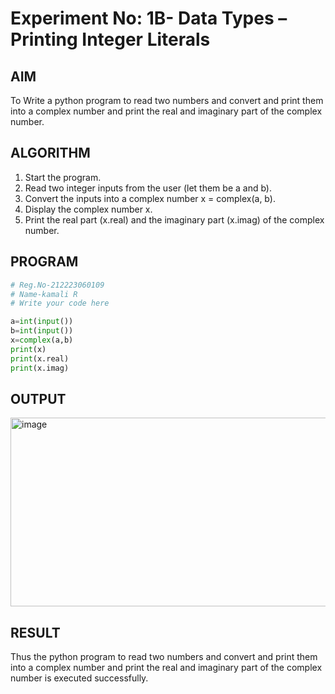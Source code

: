 # Experiment No: 1B- Data Types – Printing Integer Literals

## AIM  
To Write a python program to read two numbers and convert and print them into a complex number and print the real and imaginary part of the complex number.

## ALGORITHM 

1. Start the program.
2. Read two integer inputs from the user (let them be a and b).
3. Convert the inputs into a complex number x = complex(a, b).
4. Display the complex number x.
5. Print the real part (x.real) and the imaginary part (x.imag) of the complex number.

## PROGRAM
```python
# Reg.No-212223060109
# Name-kamali R
# Write your code here

a=int(input())
b=int(input())
x=complex(a,b)
print(x)
print(x.real)
print(x.imag)

```
## OUTPUT
<img width="960" height="302" alt="image" src="https://github.com/user-attachments/assets/3ad54f2c-a242-421f-9882-c32d8a46301e" />


## RESULT
 Thus the python program to read two numbers and convert and print them into a complex number and print the real and imaginary part of the complex number is executed successfully.

